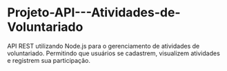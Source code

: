 # Projeto-API---Atividades-de-Voluntariado
API REST utilizando Node.js para o gerenciamento de atividades de voluntariado. Permitindo que usuários se cadastrem, visualizem atividades e registrem sua participação.
